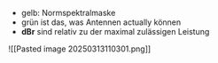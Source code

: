 - gelb: Normspektralmaske 
- grün ist das, was Antennen actually können
- **dBr** sind relativ zu der maximal zulässigen Leistung

![[Pasted image 20250313110301.png]]